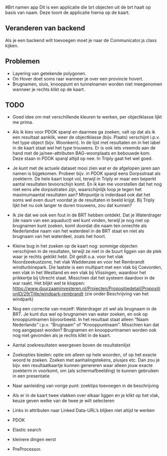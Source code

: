 #Brt namen app
Dit is een applicatie die brt objecten uit de brt haalt op basis van naam. Deze toont de applicatie hierna op de kaart.

## Veranderen van backend
Als je een backend wilt toevoegen moet je naar de Communicator.js class kijken.

## Problemen
- Layering van getekende polygonen.
- On Hover doet soms raar wanneer je over een provincie hovert.
- Brugnamen, sluis, knooppunt en tunnelnamen worden niet meegenomen wanneer je rechts klikt op de kaart.


## TODO
-   Goed idee om met verschillende kleuren te werken, per objectklasse lijkt me prima. 

- Als ik kies voor PDOK sparql en daarmee ga zoeken, valt op dat als ik een resultaat aanklik, weer de objectklasse (bijv. Plaats) verschijnt i.p.v. het type object (bijv. Woonkern). In de lijst met resultaten en in het label in de kaart staat wel het type trouwens. Er is ook iets vreemds aan de hand met de ja/nee-attributen BAG-woonplaats en bebouwde kom. Deze staan in PDOK sparql altijd op nee. In Triply gaat het wel goed.

- Je kunt met de actuele dataset mooi zien wat er de afgelopen jaren aan namen is bijgekomen. Probeer bijv. in PDOK sparql eens Dorpsstraat als zoekterm. De hele kaart loopt vol, terwijl in Triply er maar een beperkt aantal resultaten tevoorschijn komt. En ik kan me voorstellen dat het nog niet eens alle dorpsstraten zijn, waarschijnlijk loop je tegen het maximumaantal resultaten aan? Minpuntje is inderdaad ook dat het soms wel even duurt voordat je de resultaten in beeld krijgt. Bij Triply lijkt het nu ook langer te duren trouwens, zou dat kunnen?

- Ik zie dat we ook een fout in de BRT hebben ontdekt. Dat je Waterdrager (de naam van een aquaduct) wel kunt vinden, terwijl je nog niet op brugnamen kunt zoeken, komt doordat die naam ten onrechte als Nederlandse naam van het waterdeel in de BRT staat en niet als brugnaam van het waterdeel, zoals het hoort.
 
- Kleine bug in het zoeken op de kaart nog: sommige objecten verschijnen in de resultaten, terwijl ze niet in de buurt liggen van de plek waar je rechts geklikt hebt. Dit geldt o.a. voor het vlak Noordzeekustzone, het vlak Waddenzee en voor het Rembrandt windturbinepark. Die laatste is een multipart met een vlak bij Coevorden, een vlak in het Westland en een vlak bij Vlissingen, waardoor het prikkertje bij Utrecht staat. Misschien dat het systeem daardoor in de war raakt. Het blijkt wel te kloppen: https://www.duurzaaminvesteren.nl/Projecten/Propositiedetail/PropositionID/29/Title/windpark-rembrandt (zie onder Beschrijving van het windpark) 

- Nog een correctie van mezelf: Waterdrager zit wel als brugnaam in de BRT. Je kunt dus wel op brugnamen van water zoeken, en ook op knooppuntnamen bijvoorbeeld. In het resultaat staat alleen “Naam Nederlands” i.p.v. “Brugnaam” of “Knooppuntnaam”. Misschien kan dat nog aangepast worden? Brugnamen en knooppuntnamen worden ook nog niet gevonden als je rechts klikt in de kaart.

- Aantal zoekresultaten weergeven boven de resultatenlijst

- Zoekopties bieden: optie om alleen op hele woorden, of op het exacte woord te zoeken. Zoeken met aanhalingstekens, plusjes etc. Dan zou je bijv. een resultaatkaartje kunnen genereren waar alleen jouw exacte zoekterm in voorkomt, om (als schermafbeelding) te kunnen gebruiken in een presentatie

- Naar aanleiding van vorige punt: zoektips toevoegen in de beschrijving

- Als er in de kaart twee vlakken over elkaar liggen en je klikt op het vlak, keuze geven welke van de twee je wilt selecteren

- Links in attributen naar Linked Data-URL’s blijken niet altijd te werken

- PDOK

- Elastic search

- kleinere dingen eerst

- PreProcessor.
